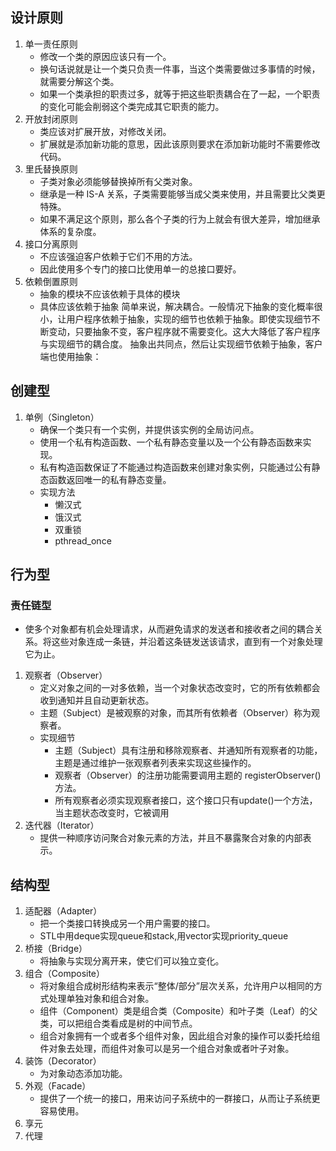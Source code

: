 ## 设计原则
1. 单一责任原则
    * 修改一个类的原因应该只有一个。
    * 换句话说就是让一个类只负责一件事，当这个类需要做过多事情的时候，就需要分解这个类。
    * 如果一个类承担的职责过多，就等于把这些职责耦合在了一起，一个职责的变化可能会削弱这个类完成其它职责的能力。
2. 开放封闭原则
    * 类应该对扩展开放，对修改关闭。
    * 扩展就是添加新功能的意思，因此该原则要求在添加新功能时不需要修改代码。
3. 里氏替换原则
    * 子类对象必须能够替换掉所有父类对象。
    * 继承是一种 IS-A 关系，子类需要能够当成父类来使用，并且需要比父类更特殊。
    * 如果不满足这个原则，那么各个子类的行为上就会有很大差异，增加继承体系的复杂度。
4. 接口分离原则
    * 不应该强迫客户依赖于它们不用的方法。
    * 因此使用多个专门的接口比使用单一的总接口要好。
5. 依赖倒置原则
    * 抽象的模块不应该依赖于具体的模块  
    * 具体应该依赖于抽象     简单来说，解决耦合。一般情况下抽象的变化概率很小，让用户程序依赖于抽象，实现的细节也依赖于抽象。即使实现细节不断变动，只要抽象不变，客户程序就不需要变化。这大大降低了客户程序与实现细节的耦合度。    抽象出共同点，然后让实现细节依赖于抽象，客户端也使用抽象：



## 创建型
1. 单例（Singleton）
    * 确保一个类只有一个实例，并提供该实例的全局访问点。
    * 使用一个私有构造函数、一个私有静态变量以及一个公有静态函数来实现。
    * 私有构造函数保证了不能通过构造函数来创建对象实例，只能通过公有静态函数返回唯一的私有静态变量。
    * 实现方法
        * 懒汉式
        * 饿汉式
        * 双重锁
        * pthread_once




## 行为型

### 责任链型 
* 使多个对象都有机会处理请求，从而避免请求的发送者和接收者之间的耦合关系。将这些对象连成一条链，并沿着这条链发送该请求，直到有一个对象处理它为止。




















1. 观察者（Observer）
    * 定义对象之间的一对多依赖，当一个对象状态改变时，它的所有依赖都会收到通知并且自动更新状态。
    * 主题（Subject）是被观察的对象，而其所有依赖者（Observer）称为观察者。
    * 实现细节
        * 主题（Subject）具有注册和移除观察者、并通知所有观察者的功能，主题是通过维护一张观察者列表来实现这些操作的。
        * 观察者（Observer）的注册功能需要调用主题的 registerObserver() 方法。
        * 所有观察者必须实现观察者接口，这个接口只有update()一个方法，当主题状态改变时，它被调用
2. 迭代器（Iterator）
    * 提供一种顺序访问聚合对象元素的方法，并且不暴露聚合对象的内部表示。

## 结构型

1. 适配器（Adapter）
    * 把一个类接口转换成另一个用户需要的接口。
    * STL中用deque实现queue和stack,用vector实现priority_queue
2. 桥接（Bridge）
    * 将抽象与实现分离开来，使它们可以独立变化。
3. 组合（Composite）
    * 将对象组合成树形结构来表示“整体/部分”层次关系，允许用户以相同的方式处理单独对象和组合对象。
    * 组件（Component）类是组合类（Composite）和叶子类（Leaf）的父类，可以把组合类看成是树的中间节点。
    * 组合对象拥有一个或者多个组件对象，因此组合对象的操作可以委托给组件对象去处理，而组件对象可以是另一个组合对象或者叶子对象。
4. 装饰（Decorator）
    * 为对象动态添加功能。
5. 外观（Facade）
    * 提供了一个统一的接口，用来访问子系统中的一群接口，从而让子系统更容易使用。
6. 享元
7. 代理